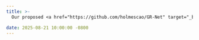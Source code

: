 ```yaml
---
title: >-
  Our proposed <a href="https://github.com/holmescao/GR-Net" target="_blank">GR-Net</a> for green roof remote sensing image segmentation is accepted by <b>IEEE TGRS</b>! Congrats to Zhi Wang!

date: 2025-08-21 10:00:00 -0800
---
```

